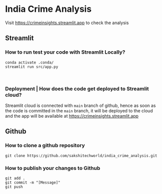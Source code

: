 # India Crime Analysis

Visit https://crimeinsights.streamlit.app to check the analysis

## Streamlit
### How to run test your code with Streamlit Locally?
```
conda activate .conda/
streamlit run src/app.py
```
<br>

### Deployment | How does the code get deployed to Streamlit cloud?
Streamlit cloud is connected with `main` branch of github, hence as soon as the code is committed in the `main` branch, it will be deployed to the cloud and the app will be available at https://crimeinsights.streamlit.app

## Github
### How to clone a github repository
```
git clone https://github.com/sakshitechworld/india_crime_analysis.git
```

### How to publish your changes to Github
```
git add .
git commit -m "[Message]"
git push
```
<br>